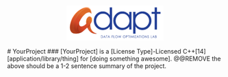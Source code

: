 <p align="center"><img width="45%" src="adapt-logo.png"></p>
# YourProject
### [YourProject] is a [License Type]-Licensed C++[14] [application/library/thing] for [doing something awesome].
@@REMOVE the above should be a 1-2 sentence summary of the project.

